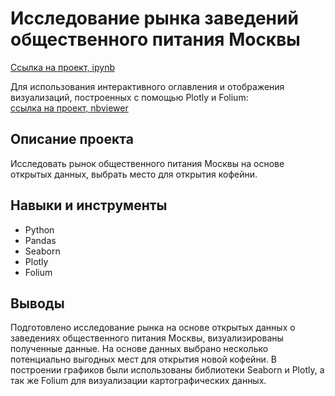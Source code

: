 # Исследование рынка заведений общественного питания Москвы

[Ссылка на проект, ipynb](https://github.com/aleksandratucker/Portfolio/blob/main/Public%20Catering/public_catering.ipynb)

Для использования интерактивного оглавления и отображения визуализаций, построенных с помощью Plotly и Folium: <br/> [ссылка на проект, nbviewer](https://nbviewer.org/github/aleksandratucker/Portfolio/blob/main/Business%20indicators%20%28app%29/app_analysis_of_business_indicators.ipynb#db-bullet)

## Описание проекта

Исследовать рынок общественного питания Москвы на основе открытых данных, выбрать место для открытия кофейни.



## Навыки и инструменты
- Python
- Pandas
- Seaborn
- Plotly
- Folium



## Выводы
Подготовлено исследование рынка на основе открытых данных о заведениях общественного питания Москвы, визуализированы полученные данные. На основе данных выбрано несколько потенциально выгодных мест для открытия новой кофейни. В построении графиков были использованы библиотеки Seaborn и Plotly, а так же Folium для визуализации картографических данных. 

